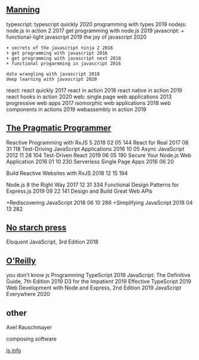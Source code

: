 ## [Manning](https://www.manning.com/catalog)

typescript:
	typescript quickly 2020
	programming with types 2019
nodejs:
	node.js in action 2 2017
	get programming with node.js 2019
javascript:
	+ functional-light javascript 2019
	the joy of javascript 2020

	+ secrets of the javascript ninja 2 2016
	+ get programming with javascript 2016
	+ get programming with javascript next 2018
	+ functional progarmming in javascript 2016

	data wrangling with javascript 2018
	deep learning with javascript 2020
react:
	react quickly 2017
	react in action 2018
	react native in action 2019
	react hooks in action 2020
web:
	single page web applications 2013
	progressive web apps 2017
	isomorphic web applications 2018
	web components in actions 2019
	webassembly in action 2019

## [The Pragmatic Programmer](https://pragprog.com/)


Reactive Programming with RxJS 5 2018 02 05 144
React for Real 2017 08 31 118
Test-Driving JavaScript Applications 2016 10 05
Async JavaScript 2012 11 28 104
Test-Driven React 2019 06 05 190
Secure Your Node.js Web Application 2016 01 10 230
Serverless Single Page Apps 2016 06 20

Build Reactive Websites with RxJS 2018 12 15 194

Node.js 8 the Right Way 2017 12 31 334
Functional Design Patterns for Express.js 2019 09 22 141
Design and Build Great Web APIs

+Rediscovering JavaScript 2018 06 10 286
+Simplifying JavaScript 2018 04 13 282

## [No starch press](https://nostarch.com/)

Eloquent JavaScript, 3rd Edition 2018

## [O'Reilly](http://shop.oreilly.com/)

you don't know js
Programming TypeScript 2019
JavaScript: The Definitive Guide, 7th Edition 2019
D3 for the Impatient 2019
Effective TypeScript 2019
Web Development with Node and Express, 2nd Edition 2019
JavaScript Everywhere 2020


## other

Axel Rauschmayer

composing software

[js info](https://javascript.info/)
